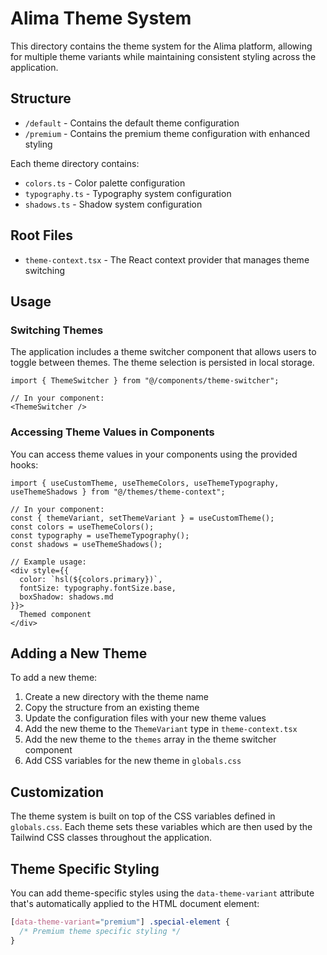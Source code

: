 # Alima Theme System

This directory contains the theme system for the Alima platform, allowing for multiple theme variants while maintaining consistent styling across the application.

## Structure

- `/default` - Contains the default theme configuration
- `/premium` - Contains the premium theme configuration with enhanced styling

Each theme directory contains:

- `colors.ts` - Color palette configuration
- `typography.ts` - Typography system configuration
- `shadows.ts` - Shadow system configuration

## Root Files

- `theme-context.tsx` - The React context provider that manages theme switching

## Usage

### Switching Themes

The application includes a theme switcher component that allows users to toggle between themes. The theme selection is persisted in local storage.

```tsx
import { ThemeSwitcher } from "@/components/theme-switcher";

// In your component:
<ThemeSwitcher />
```

### Accessing Theme Values in Components

You can access theme values in your components using the provided hooks:

```tsx
import { useCustomTheme, useThemeColors, useThemeTypography, useThemeShadows } from "@/themes/theme-context";

// In your component:
const { themeVariant, setThemeVariant } = useCustomTheme();
const colors = useThemeColors();
const typography = useThemeTypography();
const shadows = useThemeShadows();

// Example usage:
<div style={{ 
  color: `hsl(${colors.primary})`,
  fontSize: typography.fontSize.base,
  boxShadow: shadows.md
}}>
  Themed component
</div>
```

## Adding a New Theme

To add a new theme:

1. Create a new directory with the theme name
2. Copy the structure from an existing theme
3. Update the configuration files with your new theme values
4. Add the new theme to the `ThemeVariant` type in `theme-context.tsx`
5. Add the new theme to the `themes` array in the theme switcher component
6. Add CSS variables for the new theme in `globals.css`

## Customization

The theme system is built on top of the CSS variables defined in `globals.css`. Each theme sets these variables which are then used by the Tailwind CSS classes throughout the application.

## Theme Specific Styling

You can add theme-specific styles using the `data-theme-variant` attribute that's automatically applied to the HTML document element:

```css
[data-theme-variant="premium"] .special-element {
  /* Premium theme specific styling */
}
``` 